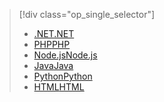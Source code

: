 > [!div class="op_single_selector"]
> * [<span data-ttu-id="e5b37-101">.NET</span><span class="sxs-lookup"><span data-stu-id="e5b37-101">.NET</span></span>](../articles/app-service-web/app-service-web-get-started-dotnet.md)
> * [<span data-ttu-id="e5b37-102">PHP</span><span class="sxs-lookup"><span data-stu-id="e5b37-102">PHP</span></span>](../articles/app-service-web/app-service-web-get-started-php.md)
> * [<span data-ttu-id="e5b37-103">Node.js</span><span class="sxs-lookup"><span data-stu-id="e5b37-103">Node.js</span></span>](../articles/app-service-web/app-service-web-get-started-nodejs.md)
> * [<span data-ttu-id="e5b37-104">Java</span><span class="sxs-lookup"><span data-stu-id="e5b37-104">Java</span></span>](../articles/app-service-web/app-service-web-get-started-java.md)
> * [<span data-ttu-id="e5b37-105">Python</span><span class="sxs-lookup"><span data-stu-id="e5b37-105">Python</span></span>](../articles/app-service-web/app-service-web-get-started-python.md)
> * [<span data-ttu-id="e5b37-106">HTML</span><span class="sxs-lookup"><span data-stu-id="e5b37-106">HTML</span></span>](../articles/app-service-web/app-service-web-get-started-html.md)
> 
> 

